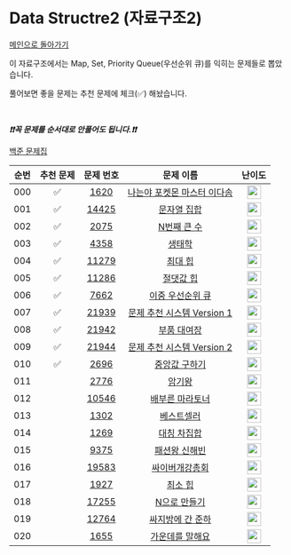 # Data Structre2 (자료구조2)

[메인으로 돌아가기](https://github.com/tony9402/baekjoon)

이 자료구조에서는 Map, Set, Priority Queue(우선순위 큐)를 익히는 문제들로 뽑았습니다.

풀어보면 좋을 문제는 추천 문제에 체크(✅) 해놨습니다.

<br>

***❗️❗️꼭 문제를 순서대로 안풀어도 됩니다.❗️❗️***

[백준 문제집](https://www.acmicpc.net/workbook/view/6780)

| 순번  | 추천 문제 |                                   문제 번호                                   |                                          문제 이름                                          |                                        난이도                                         |
|:---:|:-----:|:-------------------------------------------------------------------------:|:---------------------------------------------------------------------------------------:|:----------------------------------------------------------------------------------:|
| 000 |   ✅   |  <a href="https://www.acmicpc.net/problem/1620" target="_blank">1620</a>  |   <a href="https://www.acmicpc.net/problem/1620" target="_blank">나는야 포켓몬 마스터 이다솜</a>    | <img height="25px" width="25px" src="https://static.solved.ac/tier_small/7.svg"/>  |
| 001 |   ✅   | <a href="https://www.acmicpc.net/problem/14425" target="_blank">14425</a> |       <a href="https://www.acmicpc.net/problem/14425" target="_blank">문자열 집합</a>        | <img height="25px" width="25px" src="https://static.solved.ac/tier_small/7.svg"/>  |
| 002 |   ✅   |  <a href="https://www.acmicpc.net/problem/2075" target="_blank">2075</a>  |       <a href="https://www.acmicpc.net/problem/2075" target="_blank">N번째 큰 수</a>        | <img height="25px" width="25px" src="https://static.solved.ac/tier_small/8.svg"/>  |
| 003 |   ✅   |  <a href="https://www.acmicpc.net/problem/4358" target="_blank">4358</a>  |         <a href="https://www.acmicpc.net/problem/4358" target="_blank">생태학</a>          | <img height="25px" width="25px" src="https://static.solved.ac/tier_small/9.svg"/>  |
| 004 |   ✅   | <a href="https://www.acmicpc.net/problem/11279" target="_blank">11279</a> |        <a href="https://www.acmicpc.net/problem/11279" target="_blank">최대 힙</a>         | <img height="25px" width="25px" src="https://static.solved.ac/tier_small/9.svg"/>  |
| 005 |   ✅   | <a href="https://www.acmicpc.net/problem/11286" target="_blank">11286</a> |        <a href="https://www.acmicpc.net/problem/11286" target="_blank">절댓값 힙</a>        | <img height="25px" width="25px" src="https://static.solved.ac/tier_small/10.svg"/> |
| 006 |   ✅   |  <a href="https://www.acmicpc.net/problem/7662" target="_blank">7662</a>  |      <a href="https://www.acmicpc.net/problem/7662" target="_blank">이중 우선순위 큐</a>       | <img height="25px" width="25px" src="https://static.solved.ac/tier_small/12.svg"/> |
| 007 |   ✅   | <a href="https://www.acmicpc.net/problem/21939" target="_blank">21939</a> | <a href="https://www.acmicpc.net/problem/21939" target="_blank">문제 추천 시스템 Version 1</a> | <img height="25px" width="25px" src="https://static.solved.ac/tier_small/12.svg"/> |
| 008 |   ✅   | <a href="https://www.acmicpc.net/problem/21942" target="_blank">21942</a> |       <a href="https://www.acmicpc.net/problem/21942" target="_blank">부품 대여장</a>        | <img height="25px" width="25px" src="https://static.solved.ac/tier_small/14.svg"/> |
| 009 |   ✅   | <a href="https://www.acmicpc.net/problem/21944" target="_blank">21944</a> | <a href="https://www.acmicpc.net/problem/21944" target="_blank">문제 추천 시스템 Version 2</a> | <img height="25px" width="25px" src="https://static.solved.ac/tier_small/14.svg"/> |
| 010 |   ✅   |  <a href="https://www.acmicpc.net/problem/2696" target="_blank">2696</a>  |       <a href="https://www.acmicpc.net/problem/2696" target="_blank">중앙값 구하기</a>        | <img height="25px" width="25px" src="https://static.solved.ac/tier_small/14.svg"/> |
| 011 |       |  <a href="https://www.acmicpc.net/problem/2776" target="_blank">2776</a>  |         <a href="https://www.acmicpc.net/problem/2776" target="_blank">암기왕</a>          | <img height="25px" width="25px" src="https://static.solved.ac/tier_small/7.svg"/>  |
| 012 |       | <a href="https://www.acmicpc.net/problem/10546" target="_blank">10546</a> |      <a href="https://www.acmicpc.net/problem/10546" target="_blank">배부른 마라토너</a>       | <img height="25px" width="25px" src="https://static.solved.ac/tier_small/7.svg"/>  |
| 013 |       |  <a href="https://www.acmicpc.net/problem/1302" target="_blank">1302</a>  |        <a href="https://www.acmicpc.net/problem/1302" target="_blank">베스트셀러</a>         | <img height="25px" width="25px" src="https://static.solved.ac/tier_small/7.svg"/>  |
| 014 |       |  <a href="https://www.acmicpc.net/problem/1269" target="_blank">1269</a>  |        <a href="https://www.acmicpc.net/problem/1269" target="_blank">대칭 차집합</a>        | <img height="25px" width="25px" src="https://static.solved.ac/tier_small/7.svg"/>  |
| 015 |       |  <a href="https://www.acmicpc.net/problem/9375" target="_blank">9375</a>  |       <a href="https://www.acmicpc.net/problem/9375" target="_blank">패션왕 신해빈</a>        | <img height="25px" width="25px" src="https://static.solved.ac/tier_small/8.svg"/>  |
| 016 |       | <a href="https://www.acmicpc.net/problem/19583" target="_blank">19583</a> |       <a href="https://www.acmicpc.net/problem/19583" target="_blank">싸이버개강총회</a>       | <img height="25px" width="25px" src="https://static.solved.ac/tier_small/9.svg"/>  |
| 017 |       |  <a href="https://www.acmicpc.net/problem/1927" target="_blank">1927</a>  |         <a href="https://www.acmicpc.net/problem/1927" target="_blank">최소 힙</a>         | <img height="25px" width="25px" src="https://static.solved.ac/tier_small/9.svg"/>  |
| 018 |       | <a href="https://www.acmicpc.net/problem/17255" target="_blank">17255</a> |       <a href="https://www.acmicpc.net/problem/17255" target="_blank">N으로 만들기</a>       | <img height="25px" width="25px" src="https://static.solved.ac/tier_small/12.svg"/> |
| 019 |       | <a href="https://www.acmicpc.net/problem/12764" target="_blank">12764</a> |      <a href="https://www.acmicpc.net/problem/12764" target="_blank">싸지방에 간 준하</a>      | <img height="25px" width="25px" src="https://static.solved.ac/tier_small/13.svg"/> |
| 020 |       |  <a href="https://www.acmicpc.net/problem/1655" target="_blank">1655</a>  |       <a href="https://www.acmicpc.net/problem/1655" target="_blank">가운데를 말해요</a>       | <img height="25px" width="25px" src="https://static.solved.ac/tier_small/14.svg"/> |
